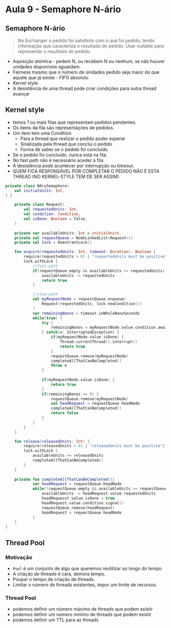# Aula 9 - Semaphore N-ário

## Semaphore N-ário
> No Exchanger o pedido foi satisfeito com o que foi pedido, tendo informação que caracteriza o resultado do pedido.
> Usar nullable para representar o resultado do pedido.

- Aquisição atómica - pedem N, ou recebem N ou nenhum, se não houver unidades disponíveis aguardam.
- Fairness mesmo que o número de únidades pedido seja maior do que aquele que já existe - FIFO absoluto
- Kernel style
- A desistência de uma thread pode criar condições para outra thread avançar

## Kernel style

- temos 1 ou mais filas que representam pedidos pendentes.
- Os items da fila são representações de pedidos.
- Um item tem uma Condition
  - Para a thread que realizar o pedido poder esperar
  - Sinalizada pela thread que conclui o pedido
  - Forma de saber se o pedido foi concluido
- Se o pedido foi concluído, nunca está na fila.
- No fast path não é necessário aceder à fila.
- A desistência pode acontecer por interrupção ou timeout.
- QUEM FICA RESPONSÁVEL POR COMPLETAR O PEDIDO NÃO É ESTA THREAD (NO KERNEL-STYLE TEM DE SER ASSIM)

```kotlin
private class NArySemaphore(
    val initialUnits: Int,
) {

    private class Request(
        val requestedUnits: Int,
        val condition: Condition,
        val isDone: Boolean = false,
    )
    
    private var availableUnits: Int = initialUnits
    private val requestQueue = NodeLinkedList<Request>()
    private val lock = ReentrantLock()

    fun acquire(requestedUnits: Int, timeout: Duration): Boolean {
        require(requestedUnits > 0) { "requestedUnits must be positive"}
        lock.withLock {
            //fast-path
            if(requestQueue.empty && availableUnits >= requestedUnits) {
                availableUnits -= requestedUnits
                return true
            }

            //slow-path
            val myRequestNode = requestQueue.enqueue(
                Request(requestedUnits, lock.newCondition())
            )
            var remainingNanos = timeout.inWholeNanoSeconds
            while(true) {
                try {
                    remainingNanos = myRequestNode.value.condition.awaitNanos(remainingNanos)
                } catch(e: InterruptedException) {
                    if(myRequestNode.value.isDone) {
                        Thread.currentThread().interrupt()
                        return true
                    }
                    requestQueue.remove(myRequestNode)
                    completeAllThatCanBeCompleted()
                    throw e
                }
                
                if(myRequestNode.value.isDone) {
                    return true
                }
                if(remainingNanos <= 0) {
                    requestQueue.remove(myRequestNode)
                    val headRequest = requestQueue.headNode
                    completeAllThatCanBeCompleted()
                    return false
                }
            }
        }
    }

    fun release(releasedUnits: Int) {
        require(releasedUnits > 0) { "releasedUnits must be positive"}
        lock.withLock {
            availableUnits += releasedUnits
            completeAllThatCanBeCompleted()
        }
    }
    
    private fun completeAllThatCanBeCompleted(){
            var headRequest = requestQueue.headNode
            while(!requestQueue.empty && availableUnits >= requestQueue.first.value.requestedUnits) {
                availableUnits -= headRequest.value.requestedUnits
                headRequesst.value.isDone = true
                headRequest.value.condition.signal()
                requestQueue.remove(headRequest)
                headRequest = requestQueue.headNode
            }
    }
}
```

## Thread Pool

### Motivação

- `Pool` é um conjunto de algo que queremos reutilizar ao longo do tempo
- A criação de threads é cara, demora tempo.
- Poupar o tempo de criação de threads.
- Limitar o número de threads existentes, impor um limite de recursos.

### Thread Pool

- podemos definir um número máximo de threads que podem existir
- podemos definir um número mínimo de threads que podem existir
- podemos definir um TTL para as threads